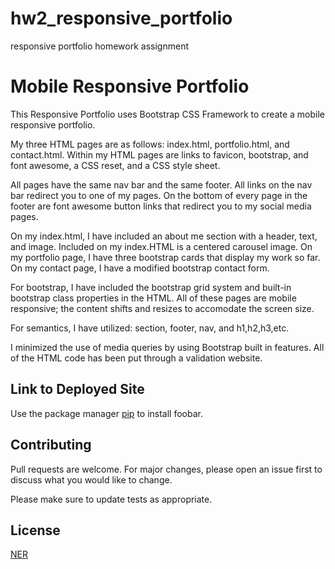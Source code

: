 # hw2_responsive_portfolio
responsive portfolio homework assignment 

# Mobile Responsive Portfolio

This Responsive Portfolio uses Bootstrap CSS Framework to create a mobile responsive portfolio. 

My three HTML pages are as follows: index.html, portfolio.html, and contact.html. Within my HTML pages are links to favicon, bootstrap, and font awesome, a CSS reset, and a CSS style sheet. 

All pages have the same nav bar and the same footer. All links on the nav bar redirect you to one of my pages. On the bottom of every page in the footer are font awesome button links that redirect you to my social media pages. 

On my index.html, I have included an about me section with a header, text, and image. Included on my index.HTML is a centered carousel image. On my portfolio page, I have three bootstrap cards that display my work so far. On my contact page, I have a modified bootstrap contact form. 

For bootstrap, I have included the bootstrap grid system and built-in bootstrap class properties in the HTML. All of these pages are mobile responsive; the content shifts and resizes to accomodate the screen size. 

For semantics, I have utilized: section, footer, nav, and h1,h2,h3,etc. 

I minimized the use of media queries by using Bootstrap built in features. All of the HTML code has been put through a validation website. 



## Link to Deployed Site

Use the package manager [pip](https://pip.pypa.io/en/stable/) to install foobar.

## Contributing
Pull requests are welcome. For major changes, please open an issue first to discuss what you would like to change.

Please make sure to update tests as appropriate.

## License
[NER](https://choosealicense.com/licenses/mit/)